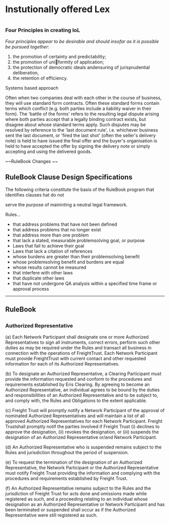# Instutionally offered Lex

# 

### Four Principles in creating IoL

_Four principles appear to be desirable and should insofar as it is possible be pursued together:_

1. the promotion of certainty and predictability; 
2. the promotion of uniformity of application;
3. the protection of democratic ideals andensuring of jurisprudential deliberation, 
4. the retention of efficiency.

Systems based approach

Often when two companies deal with each other in the course of business, they will use standard form contracts. Often these standard forms contain terms which conflict \(e.g. both parties include a liability waiver in their form\). The 'battle of the forms' refers to the resulting legal dispute arising where both parties accept that a legally binding contract exists, but disagree about whose standard terms apply. Such disputes may be resolved by reference to the 'last document rule', i.e. whichever business sent the last document, or 'fired the last shot' \(often the seller's delivery note\) is held to have issued the final offer and the buyer's organisation is held to have accepted the offer by signing the delivery note or simply accepting and using the delivered goods.

~~RuleBook Changes ~~

## RuleBook Clause Design Specifications

The following criteria constitute the basis of the RuleBook program that identifies clauses hat do not

serve the purpose of maininting a neutral legal framework.

Rules...

* that address problems that have not been defined
* that address problems that no longer exist
* that address more than one problem
* that lack a stated, measurable problemsolving goal, or purpose
* Laws that fail to achieve their goal
* Laws that lack a citation of references
* whose burdens are greater than their problemsolving benefit
* whose problemsolving benefit and burdens are equal
* whose results cannot be measured
* that interfere with other laws
* that duplicate other laws
* that have not undergone QA analysis within a specified time frame or approval process 

---

## RuleBook

## 

### **Authorized Representative**



\(a\) Each Network Participant shall designate one or more Authorized Representatives to sign all instruments, correct errors, perform such other duties as may be required under the Rules and transact all business in connection with the operations of FreightTrust. Each Network Participant must provide FreightTrust with current contact and other requested information for each of its Authorized Representatives.

\(b\) To designate an Authorized Representative, a Clearing Participant must provide the information requested and conform to the procedures and requirements established by Eris Clearing. By agreeing to become an Authorized Representative, an individual agrees to be bound by the duties and responsibilities of an Authorized Representative and to be subject to, and comply with, the Rules and Obligations to the extent applicable.

\(c\) Freight Trust will promptly notify a Network Participant of the approval of nominated Authorized Representatives and will maintain a list of all approved Authorized Representatives for each Network Participant. Freight Trustshall promptly notif the parties involved  if Freight Trust  \(i\) declines to approve the designation, \(ii\) revokes the designation, or \(iii\) suspends the designation of an Authorized Representative or/and Network Participant.

\(d\) An Authorized Representative who is suspended remains subject to the Rules and jurisdiction throughout the period of suspension.

\(e\) To request the termination of the designation of an Authorized Representative, the Network Participant or the Authorized Representative must notify Freight Trust providing the information and complying with the procedures and requirements established by Freight Trust.

\(f\) An Authorized Representative remains subject to the Rules and the jurisdiction of Freight Trust for acts done and omissions made while registered as such, and a proceeding relating to an individual whose designation as an Authorized Representative or Network Participant and has been terminated or suspended shall occur as if the Authorized Representative were still registered as such.

